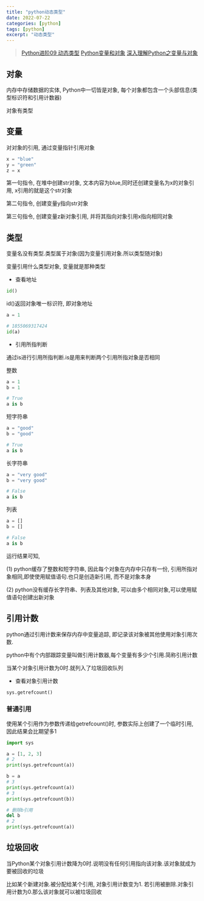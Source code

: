 ```yaml
---
title: "python动态类型"
date: 2022-07-22
categories: [python]
tags: [python]
excerpt: "动态类型"
---
```


> [Python进阶09 动态类型](https://www.cnblogs.com/vamei/archive/2012/07/10/2582795.html)
> [Python变量和对象](https://blog.csdn.net/taohuaxinmu123/article/details/48752577)
> [深入理解Python之变量与对象](https://zhuanlan.zhihu.com/p/50173806)

## 对象

内存中存储数据的实体, Python中一切皆是对象, 每个对象都包含一个头部信息(类型标识符和引用计数器)

对象有类型

## 变量

对对象的引用, 通过变量指针引用对象

```py
x = "blue"
y = "green"
z = x
```

第一句指令, 在堆中创建str对象, 文本内容为blue,同时还创建变量名为x的对象引用, x引用的就是这个str对象

第二句指令, 创建变量y指向str对象

第三句指令, 创建变量z新对象引用, 并将其指向对象引用x指向相同对象

## 类型

变量名没有类型.类型属于对象(因为变量引用对象.所以类型随对象)

变量引用什么类型对象, 变量就是那种类型

- 查看地址

```py
id()
```

id()返回对象唯一标识符, 即对象地址

```py
a = 1

# 1855069317424
id(a)
```

- 引用所指判断

通过is进行引用所指判断.is是用来判断两个引用所指对象是否相同

整数

```py
a = 1
b = 1

# True
a is b
```

短字符串

```py
a = "good"
b = "good"

# True
a is b
```

长字符串

```py
a = "very good"
b = "very good"

# False
a is b
```

列表

```py
a = []
b = []

# False
a is b
```

运行结果可知,

(1) python缓存了整数和短字符串, 因此每个对象在内存中只存有一份, 引用所指对象相同,即使使用赋值语句.也只是创造新引用, 而不是对象本身

(2) python没有缓存长字符串、列表及其他对象, 可以由多个相同对象,可以使用赋值语句创建出新对象

## 引用计数

python通过引用计数来保存内存中变量追踪, 即记录该对象被其他使用对象引用次数. 

python中有个内部跟踪变量叫做引用计数器,每个变量有多少个引用.简称引用计数

当某个对象引用计数为0时.就列入了垃圾回收队列

- 查看对象引用计数

```py
sys.getrefcount()
```

### 普通引用

使用某个引用作为参数传递给getrefcount()时, 参数实际上创建了一个临时引用, 因此结果会比期望多1

```py
import sys

a = [1, 2, 3]
# 2
print(sys.getrefcount(a))

b = a
# 3
print(sys.getrefcount(a))
# 3
print(sys.getrefcount(b))

# 删除b引用
del b
# 2
print(sys.getrefcount(a))
```

## 垃圾回收

当Python某个对象引用计数降为0时.说明没有任何引用指向该对象.该对象就成为要被回收的垃圾

比如某个新建对象.被分配给某个引用, 对象引用计数变为1. 若引用被删除.对象引用计数为0.那么该对象就可以被垃圾回收